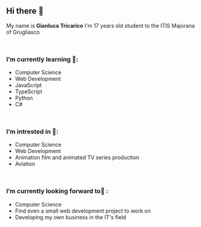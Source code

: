 ## Hi there 👋

<!--**sniphe/sniphe** is a ✨ _special_ ✨ repository because its `README.md` (this file) appears on your GitHub profile.-->
My name is **Gianluca Tricarico** I'm 17 years old student to the ITIS Majorana of Grugliasco

<br/>


### I’m currently learning 🌱:

- Computer Science
- Web Development
- JavaScript
- TypeScript
- Python
- C#

<br/>

### I’m intrested in 👀:

- Computer Science
- Web Development
- Animation film and animated TV series production
- Aviation

<br/>

### I’m currently looking forward to🔭 :

- Computer Science
- Find even a small web development project to work on
- Developing my own business in the IT's field

